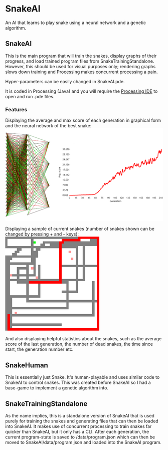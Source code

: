 # SnakeAI
An AI that learns to play snake using a neural network and a genetic algorithm.

## SnakeAI
This is the main program that will train the snakes, display graphs of their progress, and load trained program files from SnakeTrainingStandalone. However, this should be used for visual purposes only; rendering graphs slows down training and Processing makes concurrent processing a pain.

Hyper-parameters can be easily changed in SnakeAI.pde.

It is coded in Processing (Java) and you will require the [Processing IDE](https://processing.org/download/) to open and run .pde files.
### Features
Displaying the average and max score of each generation in graphical form and the neural network of the best snake:
![Image of average score graph and best neural network](https://github.com/jameshball/SnakeAI/blob/master/graphs.png)

Displaying a sample of current snakes (number of snakes shown can be changed by pressing + and - keys):
![Image of snakes](https://github.com/jameshball/SnakeAI/blob/master/snakes.png)

And also displaying helpful statistics about the snakes, such as the average score of the last generation, the number of dead snakes, the time since start, the generation number etc.

## SnakeHuman
This is essentially just Snake. It's human-playable and uses similar code to SnakeAI to control snakes. This was created before SnakeAI so I had a base-game to implement a genetic algorithm into.

## SnakeTrainingStandalone
As the name implies, this is a standalone version of SnakeAI that is used purely for training the snakes and generating files that can then be loaded into SnakeAI. It makes use of concurrent processing to train snakes far quicker than SnakeAI, but it only has a CLI. After each generation, the current program-state is saved to /data/program.json which can then be moved to SnakeAI/data/program.json and loaded into the SnakeAI program.
